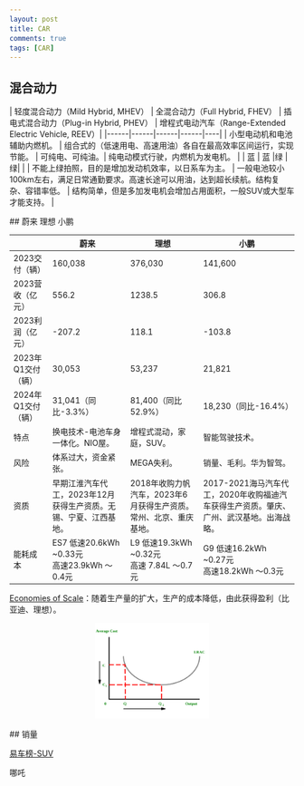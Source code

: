 ```yaml
---
layout: post
title: CAR
comments: true
tags: [CAR]
---
```





## 混合动力
<p></p>

| 轻度混合动力（Mild Hybrid, MHEV） |  全混合动力（Full Hybrid, FHEV） | 插电式混合动力（Plug-in Hybrid, PHEV） | 增程式电动汽车（Range-Extended Electric Vehicle, REEV）|
|------|------|------|------|----|
| 小型电动机和电池辅助内燃机。 | 组合式的（低速用电、高速用油）各自在最高效率区间运行，实现节能。 | 可纯电、可纯油。| 纯电动模式行驶，内燃机为发电机。 |
| 蓝 | 蓝 |绿 | 绿|
| | 不能上绿拍照，目的是增加发动机效率，以日系车为主。 | 一般电池较小100km左右，满足日常通勤要求。高速长途可以用油，达到超长续航。结构复杂、容错率低。 | 结构简单，但是多加发电机会增加占用面积，一般SUV或大型车才能支持。 |

<p></p>
## 蔚来 理想 小鹏
<p></p>

| | 蔚来 | 理想 | 小鹏 |
|---|-----|----|-----|
| 2023交付（辆）| 160,038|  376,030 | 141,600 |
| 2023营收（亿元）| 556.2 | 1238.5 |  306.8 |
| 2023利润（亿元）| -207.2 | 118.1 |  -103.8 |
| 2023年Q1交付（辆） | 30,053|  53,237   | 21,821 |
| 2024年Q1交付（辆） | 31,041（同比-3.3%）| 81,400（同比52.9%）  |18,230（同比-16.4%） |
| 特点 | 换电技术-电池车身一体化。NIO屋。    | 增程式混动，家庭，SUV。 |  智能驾驶技术。  |
| 风险  | 体系过大，资金紧张。 | MEGA失利。 | 销量、毛利。华为智驾。 |
| 资质 | 早期江淮汽车代工，2023年12月获得生产资质。无锡、宁夏、江西基地。  |   2018年收购力帆汽车，2023年6月获得生产资质。常州、北京、重庆基地。  | 2017-2021海马汽车代工，2020年收购福迪汽车获得生产资质。肇庆、广州、武汉基地。出海战略。 |
| 能耗成本  | ES7  低速20.6kWh ~0.33元 <br>高速23.9kWh ～0.4元| L9  低速19.3kWh ~0.32元 <br>高速 7.84L ～0.7元 | G9 低速16.2kWh ~0.27元 <br> 高速18.2kWh ～0.3元|


[Economies of Scale](https://en.wikipedia.org/wiki/Economies_of_scale)：随着生产量的扩大，生产的成本降低，由此获得盈利（比亚迪、理想）。

<div align="center">    
<img src="/assets/post_image/Economies_of_scale.png" width="40%"/>
</div>

<p></p>
## 销量

[易车榜-SUV](https://car.yiche.com/newcar/salesrank/?level=8&flag=2)


哪吒
